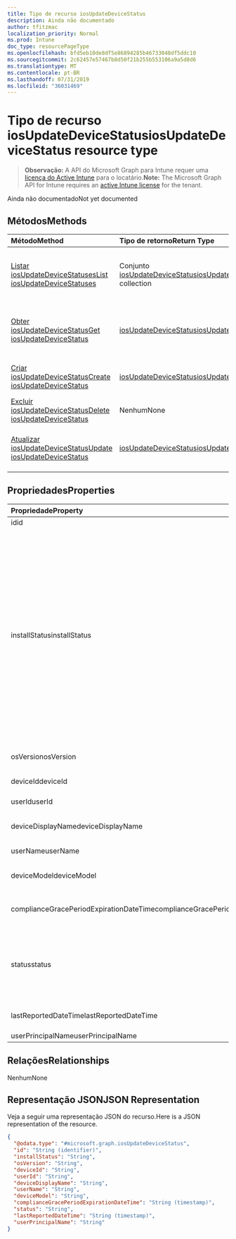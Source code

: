 ```yaml
---
title: Tipo de recurso iosUpdateDeviceStatus
description: Ainda não documentado
author: tfitzmac
localization_priority: Normal
ms.prod: Intune
doc_type: resourcePageType
ms.openlocfilehash: bfd5eb10de8df5e86894285b46733048df5ddc10
ms.sourcegitcommit: 2c62457e57467b8d50f21b255b553106a9a5d8d6
ms.translationtype: MT
ms.contentlocale: pt-BR
ms.lasthandoff: 07/31/2019
ms.locfileid: "36031469"
---
```

# <a name="iosupdatedevicestatus-resource-type"></a><span data-ttu-id="45f95-103">Tipo de recurso iosUpdateDeviceStatus</span><span class="sxs-lookup"><span data-stu-id="45f95-103">iosUpdateDeviceStatus resource type</span></span>

> <span data-ttu-id="45f95-104">**Observação:** A API do Microsoft Graph para Intune requer uma [licença do Active Intune](https://go.microsoft.com/fwlink/?linkid=839381) para o locatário.</span><span class="sxs-lookup"><span data-stu-id="45f95-104">**Note:** The Microsoft Graph API for Intune requires an [active Intune license](https://go.microsoft.com/fwlink/?linkid=839381) for the tenant.</span></span>

<span data-ttu-id="45f95-105">Ainda não documentado</span><span class="sxs-lookup"><span data-stu-id="45f95-105">Not yet documented</span></span>

## <a name="methods"></a><span data-ttu-id="45f95-106">Métodos</span><span class="sxs-lookup"><span data-stu-id="45f95-106">Methods</span></span>
|<span data-ttu-id="45f95-107">Método</span><span class="sxs-lookup"><span data-stu-id="45f95-107">Method</span></span>|<span data-ttu-id="45f95-108">Tipo de retorno</span><span class="sxs-lookup"><span data-stu-id="45f95-108">Return Type</span></span>|<span data-ttu-id="45f95-109">Descrição</span><span class="sxs-lookup"><span data-stu-id="45f95-109">Description</span></span>|
|:---|:---|:---|
|[<span data-ttu-id="45f95-110">Listar iosUpdateDeviceStatuses</span><span class="sxs-lookup"><span data-stu-id="45f95-110">List iosUpdateDeviceStatuses</span></span>](../api/intune-deviceconfig-iosupdatedevicestatus-list.md)|<span data-ttu-id="45f95-111">Conjunto [iosUpdateDeviceStatus](../resources/intune-deviceconfig-iosupdatedevicestatus.md)</span><span class="sxs-lookup"><span data-stu-id="45f95-111">[iosUpdateDeviceStatus](../resources/intune-deviceconfig-iosupdatedevicestatus.md) collection</span></span>|<span data-ttu-id="45f95-112">Listar propriedades e relações de objetos de [iosUpdateDeviceStatus](../resources/intune-deviceconfig-iosupdatedevicestatus.md).</span><span class="sxs-lookup"><span data-stu-id="45f95-112">List properties and relationships of the [iosUpdateDeviceStatus](../resources/intune-deviceconfig-iosupdatedevicestatus.md) objects.</span></span>|
|[<span data-ttu-id="45f95-113">Obter iosUpdateDeviceStatus</span><span class="sxs-lookup"><span data-stu-id="45f95-113">Get iosUpdateDeviceStatus</span></span>](../api/intune-deviceconfig-iosupdatedevicestatus-get.md)|[<span data-ttu-id="45f95-114">iosUpdateDeviceStatus</span><span class="sxs-lookup"><span data-stu-id="45f95-114">iosUpdateDeviceStatus</span></span>](../resources/intune-deviceconfig-iosupdatedevicestatus.md)|<span data-ttu-id="45f95-115">Ler propriedades e relações de objetos de [iosUpdateDeviceStatus](../resources/intune-deviceconfig-iosupdatedevicestatus.md).</span><span class="sxs-lookup"><span data-stu-id="45f95-115">Read properties and relationships of the [iosUpdateDeviceStatus](../resources/intune-deviceconfig-iosupdatedevicestatus.md) object.</span></span>|
|[<span data-ttu-id="45f95-116">Criar iosUpdateDeviceStatus</span><span class="sxs-lookup"><span data-stu-id="45f95-116">Create iosUpdateDeviceStatus</span></span>](../api/intune-deviceconfig-iosupdatedevicestatus-create.md)|[<span data-ttu-id="45f95-117">iosUpdateDeviceStatus</span><span class="sxs-lookup"><span data-stu-id="45f95-117">iosUpdateDeviceStatus</span></span>](../resources/intune-deviceconfig-iosupdatedevicestatus.md)|<span data-ttu-id="45f95-118">Criar um novo objeto de [iosUpdateDeviceStatus](../resources/intune-deviceconfig-iosupdatedevicestatus.md).</span><span class="sxs-lookup"><span data-stu-id="45f95-118">Create a new [iosUpdateDeviceStatus](../resources/intune-deviceconfig-iosupdatedevicestatus.md) object.</span></span>|
|[<span data-ttu-id="45f95-119">Excluir iosUpdateDeviceStatus</span><span class="sxs-lookup"><span data-stu-id="45f95-119">Delete iosUpdateDeviceStatus</span></span>](../api/intune-deviceconfig-iosupdatedevicestatus-delete.md)|<span data-ttu-id="45f95-120">Nenhum</span><span class="sxs-lookup"><span data-stu-id="45f95-120">None</span></span>|<span data-ttu-id="45f95-121">Excluir [iosUpdateDeviceStatus](../resources/intune-deviceconfig-iosupdatedevicestatus.md).</span><span class="sxs-lookup"><span data-stu-id="45f95-121">Deletes a [iosUpdateDeviceStatus](../resources/intune-deviceconfig-iosupdatedevicestatus.md).</span></span>|
|[<span data-ttu-id="45f95-122">Atualizar iosUpdateDeviceStatus</span><span class="sxs-lookup"><span data-stu-id="45f95-122">Update iosUpdateDeviceStatus</span></span>](../api/intune-deviceconfig-iosupdatedevicestatus-update.md)|[<span data-ttu-id="45f95-123">iosUpdateDeviceStatus</span><span class="sxs-lookup"><span data-stu-id="45f95-123">iosUpdateDeviceStatus</span></span>](../resources/intune-deviceconfig-iosupdatedevicestatus.md)|<span data-ttu-id="45f95-124">Atualizar as propriedades de um objeto de [iosUpdateDeviceStatus](../resources/intune-deviceconfig-iosupdatedevicestatus.md).</span><span class="sxs-lookup"><span data-stu-id="45f95-124">Update the properties of a [iosUpdateDeviceStatus](../resources/intune-deviceconfig-iosupdatedevicestatus.md) object.</span></span>|

## <a name="properties"></a><span data-ttu-id="45f95-125">Propriedades</span><span class="sxs-lookup"><span data-stu-id="45f95-125">Properties</span></span>
|<span data-ttu-id="45f95-126">Propriedade</span><span class="sxs-lookup"><span data-stu-id="45f95-126">Property</span></span>|<span data-ttu-id="45f95-127">Tipo</span><span class="sxs-lookup"><span data-stu-id="45f95-127">Type</span></span>|<span data-ttu-id="45f95-128">Descrição</span><span class="sxs-lookup"><span data-stu-id="45f95-128">Description</span></span>|
|:---|:---|:---|
|<span data-ttu-id="45f95-129">id</span><span class="sxs-lookup"><span data-stu-id="45f95-129">id</span></span>|<span data-ttu-id="45f95-130">String</span><span class="sxs-lookup"><span data-stu-id="45f95-130">String</span></span>|<span data-ttu-id="45f95-131">Chave da entidade.</span><span class="sxs-lookup"><span data-stu-id="45f95-131">Key of the entity.</span></span>|
|<span data-ttu-id="45f95-132">installStatus</span><span class="sxs-lookup"><span data-stu-id="45f95-132">installStatus</span></span>|[<span data-ttu-id="45f95-133">iosUpdatesInstallStatus</span><span class="sxs-lookup"><span data-stu-id="45f95-133">iosUpdatesInstallStatus</span></span>](../resources/intune-deviceconfig-iosupdatesinstallstatus.md)|<span data-ttu-id="45f95-134">O status de instalação do relatório de políticas.</span><span class="sxs-lookup"><span data-stu-id="45f95-134">The installation status of the policy report.</span></span> <span data-ttu-id="45f95-135">Os valores possíveis são `success`: `available`, `idle`, `unknown`, `downloading`, `downloadFailed`, `downloadRequiresComputer`, `downloadInsufficientSpace`, `downloadInsufficientPower`, `downloadInsufficientNetwork`, `installing`, `installInsufficientSpace`, `installInsufficientPower`, `installPhoneCallInProgress`, `installFailed`, `notSupportedOperation`, `sharedDeviceUserLoggedInError`,,,,,,,,,.</span><span class="sxs-lookup"><span data-stu-id="45f95-135">Possible values are: `success`, `available`, `idle`, `unknown`, `downloading`, `downloadFailed`, `downloadRequiresComputer`, `downloadInsufficientSpace`, `downloadInsufficientPower`, `downloadInsufficientNetwork`, `installing`, `installInsufficientSpace`, `installInsufficientPower`, `installPhoneCallInProgress`, `installFailed`, `notSupportedOperation`, `sharedDeviceUserLoggedInError`.</span></span>|
|<span data-ttu-id="45f95-136">osVersion</span><span class="sxs-lookup"><span data-stu-id="45f95-136">osVersion</span></span>|<span data-ttu-id="45f95-137">String</span><span class="sxs-lookup"><span data-stu-id="45f95-137">String</span></span>|<span data-ttu-id="45f95-138">A versão do dispositivo que está sendo relatado.</span><span class="sxs-lookup"><span data-stu-id="45f95-138">The device version that is being reported.</span></span>|
|<span data-ttu-id="45f95-139">deviceId</span><span class="sxs-lookup"><span data-stu-id="45f95-139">deviceId</span></span>|<span data-ttu-id="45f95-140">String</span><span class="sxs-lookup"><span data-stu-id="45f95-140">String</span></span>|<span data-ttu-id="45f95-141">A ID do dispositivo que está sendo relatado.</span><span class="sxs-lookup"><span data-stu-id="45f95-141">The device id that is being reported.</span></span>|
|<span data-ttu-id="45f95-142">userId</span><span class="sxs-lookup"><span data-stu-id="45f95-142">userId</span></span>|<span data-ttu-id="45f95-143">Cadeia de caracteres</span><span class="sxs-lookup"><span data-stu-id="45f95-143">String</span></span>|<span data-ttu-id="45f95-144">A ID do usuário que está sendo relatado.</span><span class="sxs-lookup"><span data-stu-id="45f95-144">The User id that is being reported.</span></span>|
|<span data-ttu-id="45f95-145">deviceDisplayName</span><span class="sxs-lookup"><span data-stu-id="45f95-145">deviceDisplayName</span></span>|<span data-ttu-id="45f95-146">String</span><span class="sxs-lookup"><span data-stu-id="45f95-146">String</span></span>|<span data-ttu-id="45f95-147">Nome do dispositivo de DevicePolicyStatus.</span><span class="sxs-lookup"><span data-stu-id="45f95-147">Device name of the DevicePolicyStatus.</span></span>|
|<span data-ttu-id="45f95-148">userName</span><span class="sxs-lookup"><span data-stu-id="45f95-148">userName</span></span>|<span data-ttu-id="45f95-149">String</span><span class="sxs-lookup"><span data-stu-id="45f95-149">String</span></span>|<span data-ttu-id="45f95-150">O nome de usuário que está sendo relatado</span><span class="sxs-lookup"><span data-stu-id="45f95-150">The User Name that is being reported</span></span>|
|<span data-ttu-id="45f95-151">deviceModel</span><span class="sxs-lookup"><span data-stu-id="45f95-151">deviceModel</span></span>|<span data-ttu-id="45f95-152">Cadeia de caracteres</span><span class="sxs-lookup"><span data-stu-id="45f95-152">String</span></span>|<span data-ttu-id="45f95-153">O modelo do dispositivo que está sendo relatado</span><span class="sxs-lookup"><span data-stu-id="45f95-153">The device model that is being reported</span></span>|
|<span data-ttu-id="45f95-154">complianceGracePeriodExpirationDateTime</span><span class="sxs-lookup"><span data-stu-id="45f95-154">complianceGracePeriodExpirationDateTime</span></span>|<span data-ttu-id="45f95-155">DateTimeOffset</span><span class="sxs-lookup"><span data-stu-id="45f95-155">DateTimeOffset</span></span>|<span data-ttu-id="45f95-156">DateTime em que o período de cortesia de conformidade do dispositivo termina</span><span class="sxs-lookup"><span data-stu-id="45f95-156">The DateTime when device compliance grace period expires</span></span>|
|<span data-ttu-id="45f95-157">status</span><span class="sxs-lookup"><span data-stu-id="45f95-157">status</span></span>|[<span data-ttu-id="45f95-158">complianceStatus</span><span class="sxs-lookup"><span data-stu-id="45f95-158">complianceStatus</span></span>](../resources/intune-shared-compliancestatus.md)|<span data-ttu-id="45f95-159">Status de conformidade do relatório de políticas.</span><span class="sxs-lookup"><span data-stu-id="45f95-159">Compliance status of the policy report.</span></span> <span data-ttu-id="45f95-160">Os valores possíveis são: `unknown`, `notApplicable`, `compliant`, `remediated`, `nonCompliant`, `error`, `conflict`, `notAssigned`.</span><span class="sxs-lookup"><span data-stu-id="45f95-160">Possible values are: `unknown`, `notApplicable`, `compliant`, `remediated`, `nonCompliant`, `error`, `conflict`, `notAssigned`.</span></span>|
|<span data-ttu-id="45f95-161">lastReportedDateTime</span><span class="sxs-lookup"><span data-stu-id="45f95-161">lastReportedDateTime</span></span>|<span data-ttu-id="45f95-162">DateTimeOffset</span><span class="sxs-lookup"><span data-stu-id="45f95-162">DateTimeOffset</span></span>|<span data-ttu-id="45f95-163">Data e hora da última modificação do relatório de políticas.</span><span class="sxs-lookup"><span data-stu-id="45f95-163">Last modified date time of the policy report.</span></span>|
|<span data-ttu-id="45f95-164">userPrincipalName</span><span class="sxs-lookup"><span data-stu-id="45f95-164">userPrincipalName</span></span>|<span data-ttu-id="45f95-165">String</span><span class="sxs-lookup"><span data-stu-id="45f95-165">String</span></span>|<span data-ttu-id="45f95-166">UserPrincipalName.</span><span class="sxs-lookup"><span data-stu-id="45f95-166">UserPrincipalName.</span></span>|

## <a name="relationships"></a><span data-ttu-id="45f95-167">Relações</span><span class="sxs-lookup"><span data-stu-id="45f95-167">Relationships</span></span>
<span data-ttu-id="45f95-168">Nenhum</span><span class="sxs-lookup"><span data-stu-id="45f95-168">None</span></span>

## <a name="json-representation"></a><span data-ttu-id="45f95-169">Representação JSON</span><span class="sxs-lookup"><span data-stu-id="45f95-169">JSON Representation</span></span>
<span data-ttu-id="45f95-170">Veja a seguir uma representação JSON do recurso.</span><span class="sxs-lookup"><span data-stu-id="45f95-170">Here is a JSON representation of the resource.</span></span>
<!-- {
  "blockType": "resource",
  "keyProperty": "id",
  "@odata.type": "microsoft.graph.iosUpdateDeviceStatus"
}
-->
``` json
{
  "@odata.type": "#microsoft.graph.iosUpdateDeviceStatus",
  "id": "String (identifier)",
  "installStatus": "String",
  "osVersion": "String",
  "deviceId": "String",
  "userId": "String",
  "deviceDisplayName": "String",
  "userName": "String",
  "deviceModel": "String",
  "complianceGracePeriodExpirationDateTime": "String (timestamp)",
  "status": "String",
  "lastReportedDateTime": "String (timestamp)",
  "userPrincipalName": "String"
}
```



